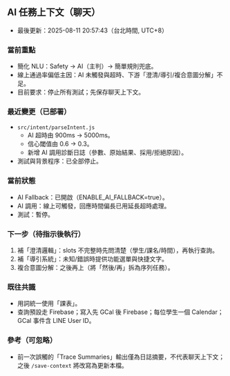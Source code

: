 ## AI 任務上下文（聊天）

- 最後更新：2025-08-11 20:57:43（台北時間, UTC+8）

### 當前重點
- 簡化 NLU：Safety → AI（主判）→ 簡單規則兜底。
- 線上通過率偏低主因：AI 未觸發與超時、下游「澄清/導引/複合意圖分解」不足。
- 目前要求：停止所有測試；先保存聊天上下文。

### 最近變更（已部署）
- `src/intent/parseIntent.js`
  - AI 超時由 900ms → 5000ms。
  - 信心閾值由 0.6 → 0.3。
  - 新增 AI 調用診斷日誌（參數、原始結果、採用/拒絕原因）。
- 測試與背景程序：已全部停止。

### 當前狀態
- AI Fallback：已開啟（ENABLE_AI_FALLBACK=true）。
- AI 調用：線上可觸發，回應時間偏長已用延長超時處理。
- 測試：暫停。

### 下一步（待指示後執行）
1) 補「澄清邏輯」：slots 不完整時先問清楚（學生/課名/時間），再執行查詢。
2) 補「導引系統」：未知/錯誤時提供功能選單與快捷文字。
3) 複合意圖分解：之後再上（將「然後/再」拆為序列任務）。

### 既往共識
- 用詞統一使用「課表」。
- 查詢預設走 Firebase；寫入先 GCal 後 Firebase；每位學生一個 Calendar；GCal 事件含 LINE User ID。

### 參考（可忽略）
- 前一次誤觸的「Trace Summaries」輸出僅為日誌摘要，不代表聊天上下文；之後 `/save-context` 將改寫為更新本檔。


